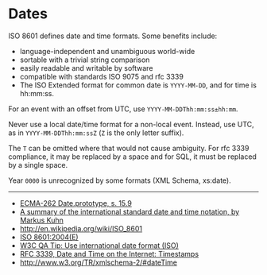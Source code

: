 Dates
=====

ISO 8601 defines date and time formats. Some benefits include:

 * language-independent and unambiguous world-wide
 * sortable with a trivial string comparison
 * easily readable and writable by software
 * compatible with standards ISO 9075 and rfc 3339
 * The ISO Extended format for common date is `YYYY-MM-DD`, and for time
   is hh:mm:ss.

For an event with an offset from UTC, use `YYYY-MM-DDThh:mm:ss±hh:mm`.

Never use a local date/time format for a non-local event. Instead, use 
UTC, as in `YYYY-MM-DDThh:mm:ssZ` (`Z` is the only letter suffix).

The `T` can be omitted where that would not cause ambiguity. For rfc 
3339 compliance, it may be replaced by a space and for SQL, it must be
replaced by a single space.

Year `0000` is unrecognized by some formats (XML Schema, xs:date).

----

 * [ECMA-262 Date.prototype, s. 15.9][1]
 * [A summary of the international standard date and time notation, 
    by Markus Kuhn][2]
 * <http://en.wikipedia.org/wiki/ISO_8601>
 * [ISO 8601:2004(E)][3]
 * [W3C QA Tip: Use international date format (ISO)][4]
 * [RFC 3339, Date and Time on the Internet: Timestamps][5]
 * <http://www.w3.org/TR/xmlschema-2/#dateTime>

 
  [1]: http://www.jibbering.com/faq/#onlineResources
  [2]: http://www.cl.cam.ac.uk/~mgk25/iso-time.html
  [3]: http://www.jibbering.com/faq/res/ISO_8601-2004_E.pdf
  [4]: http://www.w3.org/QA/Tips/iso-date
  [5]: http://www.ietf.org/rfc/rfc3339.txt